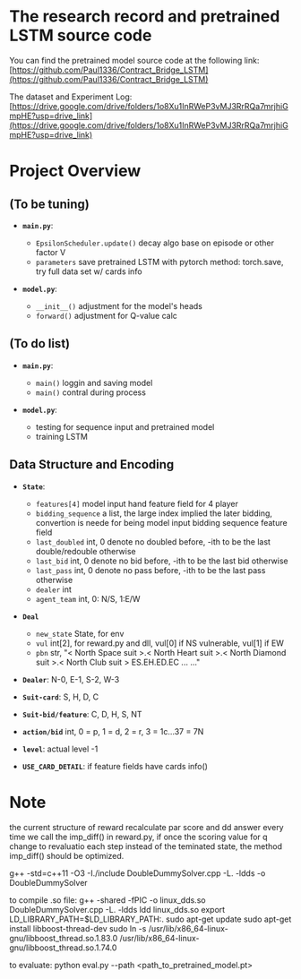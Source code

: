 # The research record and pretrained LSTM source code

You can find the pretrained model source code at the following link:[https://github.com/Paul1336/Contract_Bridge_LSTM](https://github.com/Paul1336/Contract_Bridge_LSTM)

The dataset and Experiment Log:
[https://drive.google.com/drive/folders/1o8Xu1InRWeP3vMJ3RrRQa7mrjhiGmpHE?usp=drive_link](https://drive.google.com/drive/folders/1o8Xu1InRWeP3vMJ3RrRQa7mrjhiGmpHE?usp=drive_link)

# Project Overview

## (To be tuning)

- **`main.py`**:

  - `EpsilonScheduler.update()` decay algo base on episode or other factor V
  - `parameters` save pretrained LSTM with pytorch method: torch.save, try full data set w/ cards info

- **`model.py`**:
  - `__init__()` adjustment for the model's heads
  - `forward()` adjustment for Q-value calc

## (To do list)

- **`main.py`**:

  - `main()` loggin and saving model
  - `main()` contral during process

- **`model.py`**:
  - testing for sequence input and pretrained model
  - training LSTM

## Data Structure and Encoding

- **`State`**:

  - `features[4]` model input hand feature field for 4 player
  - `bidding_sequence` a list, the large index implied the later bidding, convertion is neede for being model input bidding sequence feature field
  - `last_doubled` int, 0 denote no doubled before, -ith to be the last double/redouble otherwise
  - `last_bid` int, 0 denote no bid before, -ith to be the last bid otherwise
  - `last_pass` int, 0 denote no pass before, -ith to be the last pass otherwise
  - `dealer` int
  - `agent_team` int, 0: N/S, 1:E/W

- **`Deal`**

  - `new_state` State, for env
  - `vul` int[2], for reward.py and dll, vul[0] if NS vulnerable, vul[1] if EW
  - `pbn` str, "< North Space suit >.< North Heart suit >.< North Diamond suit >.< North Club suit > ES.EH.ED.EC ... ..."

- **`Dealer`**: N-0, E-1, S-2, W-3

- **`Suit-card`**: S, H, D, C
- **`Suit-bid/feature`**: C, D, H, S, NT
- **`action/bid`** int, 0 = p, 1 = d, 2 = r, 3 = 1c...37 = 7N

- **`level`**: actual level -1

- **`USE_CARD_DETAIL`**: if feature fields have cards info()

# Note

the current structure of reward recalculate par score and dd answer every time we call the imp_diff() in reward.py, if once the scoring value for q change to revaluatio each step instead of the teminated state, the method imp_diff() should be optimized.

g++ -std=c++11 -O3 -I./include DoubleDummySolver.cpp -L. -ldds -o DoubleDummySolver

to compile .so file:
g++ -shared -fPIC -o linux_dds.so DoubleDummySolver.cpp -L. -ldds
ldd linux_dds.so
export LD_LIBRARY_PATH=$LD_LIBRARY_PATH:.
sudo apt-get update
sudo apt-get install libboost-thread-dev
sudo ln -s /usr/lib/x86_64-linux-gnu/libboost_thread.so.1.83.0 /usr/lib/x86_64-linux-gnu/libboost_thread.so.1.74.0

to evaluate:
python eval.py --path <path_to_pretrained_model.pt>